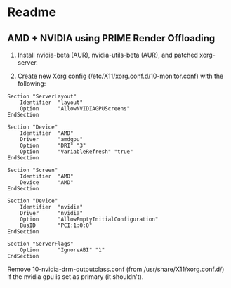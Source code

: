 # Readme


## AMD + NVIDIA using PRIME Render Offloading
1. Install nvidia-beta (AUR), nvidia-utils-beta (AUR), and patched xorg-server.

2. Create new Xorg config (/etc/X11/xorg.conf.d/10-monitor.conf) with the following:
```
Section "ServerLayout"
	Identifier	"layout"
	Option		"AllowNVIDIAGPUScreens"
EndSection

Section "Device"
	Identifier	"AMD"
	Driver		"amdgpu"
	Option		"DRI" "3"
	Option		"VariableRefresh" "true"
EndSection

Section "Screen"
	Identifier	"AMD"
	Device		"AMD"
EndSection

Section "Device"
	Identifier	"nvidia"
	Driver		"nvidia"
	Option		"AllowEmptyInitialConfiguration"
	BusID		"PCI:1:0:0"
EndSection

Section	"ServerFlags"
	Option		"IgnoreABI" "1"
EndSection
```

Remove 10-nvidia-drm-outputclass.conf (from /usr/share/X11/xorg.conf.d/) if the nvidia gpu is set as primary (it shouldn't).
